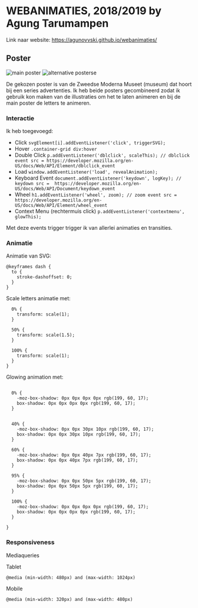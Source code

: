 # WEBANIMATIES, 2018/2019 by Agung Tarumampen

Link naar website: https://agunovvski.github.io/webanimaties/


## Poster

![main poster](https://assets.fontsinuse.com/static/use-media-items/47/46045/upto-700xauto/583e7014/2_Moderna-Museet_MMM-plakat_353_500.jpeg?resolution=0)
![alternative posterse](https://i.etsystatic.com/8628069/r/il/3e628e/1070729354/il_794xN.1070729354_7gah.jpg)

De gekozen poster is van de Zweedse Moderna Museet (museum) dat hoort bij een series advertenties. Ik heb beide posters gecombineerd zodat ik gebruik kon maken van de illustraties om het te laten animeren en bij de main poster de letters te animeren.


### Interactie

Ik heb toegevoegd:

* Click `svgElement[i].addEventListener('click', triggerSVG);`
* Hover `.container-grid div:hover`
* Double Click `p.addEventListener('dblclick', scaleThis); // dblclick event src = https://developer.mozilla.org/en-US/docs/Web/API/Element/dblclick_event`
* Load `window.addEventListener('load', revealAnimation);`
* Keyboard Event `document.addEventListener('keydown', logKey); // keydown src =  https://developer.mozilla.org/en-US/docs/Web/API/Document/keydown_event`
* Wheel `h1.addEventListener('wheel', zoom); // zoom event src = https://developer.mozilla.org/en-US/docs/Web/API/Element/wheel_event`
* Context Menu (rechtermuis click) `p.addEventListener('contextmenu', glowThis);`

Met deze events trigger trigger ik van allerlei animaties en transities.

### Animatie

Animatie van SVG:
```
@keyframes dash {
  to {
    stroke-dashoffset: 0;
  }
}
```

Scale letters animatie met: 
```@keyframes scaleIt {
  0% {
    transform: scale(1);
  }

  50% {
    transform: scale(1.5);
  }

  100% {
    transform: scale(1);
  }
}
```

Glowing animation met: 
```@keyframes glowing {

  0% {
    -moz-box-shadow: 0px 0px 0px 0px rgb(199, 60, 17);
    box-shadow: 0px 0px 0px 0px rgb(199, 60, 17);
  }


  40% {
    -moz-box-shadow: 0px 0px 30px 10px rgb(199, 60, 17);
    box-shadow: 0px 0px 30px 10px rgb(199, 60, 17);
  }

  60% {
    -moz-box-shadow: 0px 0px 40px 7px rgb(199, 60, 17);
    box-shadow: 0px 0px 40px 7px rgb(199, 60, 17);
  }

  95% {
    -moz-box-shadow: 0px 0px 50px 5px rgb(199, 60, 17);
    box-shadow: 0px 0px 50px 5px rgb(199, 60, 17);
  }

  100% {
    -moz-box-shadow: 0px 0px 0px 0px rgb(199, 60, 17);
    box-shadow: 0px 0px 0px 0px rgb(199, 60, 17);
  }
  
}

```


### Responsiveness

Mediaqueries


Tablet
```
@media (min-width: 480px) and (max-width: 1024px)
```

Mobile
```
@media (min-width: 320px) and (max-width: 480px)
```




